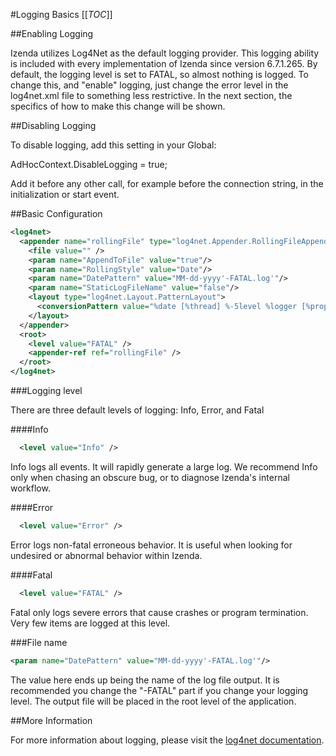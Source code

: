 #Logging Basics
[[_TOC_]]

##Enabling Logging

Izenda utilizes Log4Net as the default logging provider. This logging ability is included with every implementation of Izenda since version 6.7.1.265. By default, the logging level is set to FATAL, so almost nothing is logged. To change this, and "enable" logging, just change the error level in the log4net.xml file to something less restrictive. In the next section, the specifics of how to make this change will be shown. 

##Disabling Logging

To disable logging, add this setting in your Global:

AdHocContext.DisableLogging = true;

Add it before any other call, for example before the connection string, in the initialization or start event.

##Basic Configuration
```xml
<log4net>    
  <appender name="rollingFile" type="log4net.Appender.RollingFileAppender,log4net">        
    <file value="" />			  
    <param name="AppendToFile" value="true"/>			  
    <param name="RollingStyle" value="Date"/>			  
    <param name="DatePattern" value="MM-dd-yyyy'-FATAL.log'"/>			  
    <param name="StaticLogFileName" value="false"/>        
    <layout type="log4net.Layout.PatternLayout">            
      <conversionPattern value="%date [%thread] %-5level %logger [%property{NDC}] - %message%newline" />        
    </layout>    
  </appender>    
  <root>        
    <level value="FATAL" />        
    <appender-ref ref="rollingFile" />    
  </root>
</log4net>
```

###Logging level

There are three default levels of logging: Info, Error, and Fatal

####Info

```xml
  <level value="Info" /> 
```

Info logs all events. It will rapidly generate a large log. We recommend Info only when chasing an obscure bug, or to diagnose Izenda's internal workflow.

####Error

```xml
  <level value="Error" /> 
```

Error logs non-fatal erroneous behavior. It is useful when looking for undesired or abnormal behavior within Izenda.

####Fatal
```xml
  <level value="FATAL" /> 
```

Fatal only logs severe errors that cause crashes or program termination. Very few items are logged at this level.

###File name

```xml
<param name="DatePattern" value="MM-dd-yyyy'-FATAL.log'"/>
```
The value here ends up being the name of the log file output. It is recommended you change the "-FATAL" part if you change your logging level. The output file will be placed in the root level of the application. 

##More Information

For more information about logging, please visit the [log4net documentation](http://logging.apache.org/log4net/release/features.html).